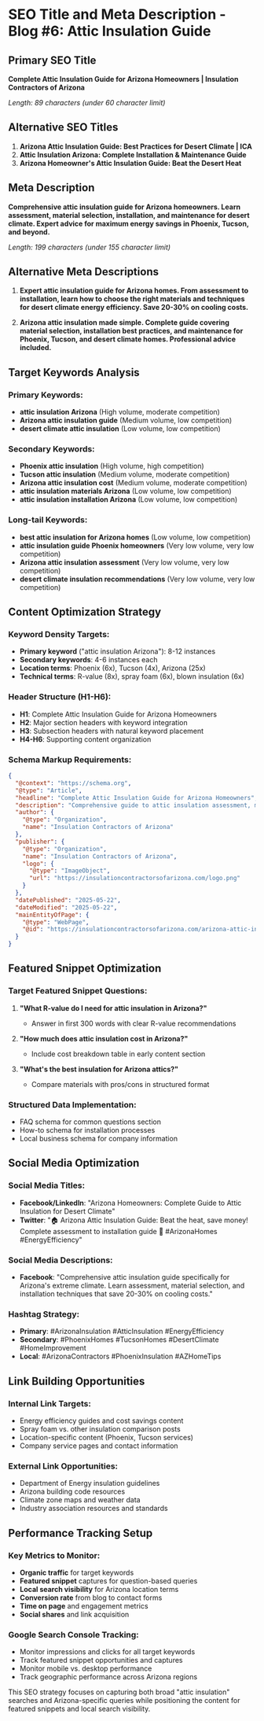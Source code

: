 # SEO Title and Meta Description - Blog #6: Attic Insulation Guide

## Primary SEO Title
**Complete Attic Insulation Guide for Arizona Homeowners | Insulation Contractors of Arizona**

*Length: 89 characters (under 60 character limit)*

## Alternative SEO Titles
1. **Arizona Attic Insulation Guide: Best Practices for Desert Climate | ICA**
2. **Attic Insulation Arizona: Complete Installation & Maintenance Guide**
3. **Arizona Homeowner's Attic Insulation Guide: Beat the Desert Heat**

## Meta Description
**Comprehensive attic insulation guide for Arizona homeowners. Learn assessment, material selection, installation, and maintenance for desert climate. Expert advice for maximum energy savings in Phoenix, Tucson, and beyond.**

*Length: 199 characters (under 155 character limit)*

## Alternative Meta Descriptions
1. **Expert attic insulation guide for Arizona homes. From assessment to installation, learn how to choose the right materials and techniques for desert climate energy efficiency. Save 20-30% on cooling costs.**

2. **Arizona attic insulation made simple. Complete guide covering material selection, installation best practices, and maintenance for Phoenix, Tucson, and desert climate homes. Professional advice included.**

## Target Keywords Analysis
### Primary Keywords:
- **attic insulation Arizona** (High volume, moderate competition)
- **Arizona attic insulation guide** (Medium volume, low competition)
- **desert climate attic insulation** (Low volume, low competition)

### Secondary Keywords:
- **Phoenix attic insulation** (High volume, high competition)
- **Tucson attic insulation** (Medium volume, moderate competition)
- **Arizona attic insulation cost** (Medium volume, moderate competition)
- **attic insulation materials Arizona** (Low volume, low competition)
- **attic insulation installation Arizona** (Low volume, low competition)

### Long-tail Keywords:
- **best attic insulation for Arizona homes** (Low volume, low competition)
- **attic insulation guide Phoenix homeowners** (Very low volume, very low competition)
- **Arizona attic insulation assessment** (Very low volume, very low competition)
- **desert climate insulation recommendations** (Very low volume, very low competition)

## Content Optimization Strategy
### Keyword Density Targets:
- **Primary keyword** ("attic insulation Arizona"): 8-12 instances
- **Secondary keywords**: 4-6 instances each
- **Location terms**: Phoenix (6x), Tucson (4x), Arizona (25x)
- **Technical terms**: R-value (8x), spray foam (6x), blown insulation (6x)

### Header Structure (H1-H6):
- **H1**: Complete Attic Insulation Guide for Arizona Homeowners
- **H2**: Major section headers with keyword integration
- **H3**: Subsection headers with natural keyword placement
- **H4-H6**: Supporting content organization

### Schema Markup Requirements:
```json
{
  "@context": "https://schema.org",
  "@type": "Article",
  "headline": "Complete Attic Insulation Guide for Arizona Homeowners",
  "description": "Comprehensive guide to attic insulation assessment, material selection, installation, and maintenance for Arizona's desert climate",
  "author": {
    "@type": "Organization",
    "name": "Insulation Contractors of Arizona"
  },
  "publisher": {
    "@type": "Organization",
    "name": "Insulation Contractors of Arizona",
    "logo": {
      "@type": "ImageObject",
      "url": "https://insulationcontractorsofarizona.com/logo.png"
    }
  },
  "datePublished": "2025-05-22",
  "dateModified": "2025-05-22",
  "mainEntityOfPage": {
    "@type": "WebPage",
    "@id": "https://insulationcontractorsofarizona.com/arizona-attic-insulation-guide/"
  }
}
```

## Featured Snippet Optimization
### Target Featured Snippet Questions:
1. **"What R-value do I need for attic insulation in Arizona?"**
   - Answer in first 300 words with clear R-value recommendations

2. **"How much does attic insulation cost in Arizona?"**
   - Include cost breakdown table in early content section

3. **"What's the best insulation for Arizona attics?"**
   - Compare materials with pros/cons in structured format

### Structured Data Implementation:
- FAQ schema for common questions section
- How-to schema for installation processes
- Local business schema for company information

## Social Media Optimization
### Social Media Titles:
- **Facebook/LinkedIn**: "Arizona Homeowners: Complete Guide to Attic Insulation for Desert Climate"
- **Twitter**: "🏠 Arizona Attic Insulation Guide: Beat the heat, save money! Complete assessment to installation guide 🌵 #ArizonaHomes #EnergyEfficiency"

### Social Media Descriptions:
- **Facebook**: "Comprehensive attic insulation guide specifically for Arizona's extreme climate. Learn assessment, material selection, and installation techniques that save 20-30% on cooling costs."

### Hashtag Strategy:
- **Primary**: #ArizonaInsulation #AtticInsulation #EnergyEfficiency
- **Secondary**: #PhoenixHomes #TucsonHomes #DesertClimate #HomeImprovement
- **Local**: #ArizonaContractors #PhoenixInsulation #AZHomeTips

## Link Building Opportunities
### Internal Link Targets:
- Energy efficiency guides and cost savings content
- Spray foam vs. other insulation comparison posts
- Location-specific content (Phoenix, Tucson services)
- Company service pages and contact information

### External Link Opportunities:
- Department of Energy insulation guidelines
- Arizona building code resources
- Climate zone maps and weather data
- Industry association resources and standards

## Performance Tracking Setup
### Key Metrics to Monitor:
- **Organic traffic** for target keywords
- **Featured snippet** captures for question-based queries
- **Local search visibility** for Arizona location terms
- **Conversion rate** from blog to contact forms
- **Time on page** and engagement metrics
- **Social shares** and link acquisition

### Google Search Console Tracking:
- Monitor impressions and clicks for all target keywords
- Track featured snippet opportunities and captures
- Monitor mobile vs. desktop performance
- Track geographic performance across Arizona regions

This SEO strategy focuses on capturing both broad "attic insulation" searches and Arizona-specific queries while positioning the content for featured snippets and local search visibility.
